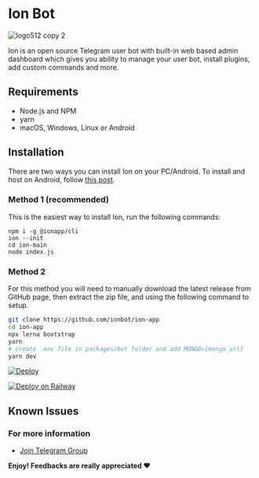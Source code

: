 

# Ion Bot

![logo512 copy 2](https://user-images.githubusercontent.com/31907722/125200919-98b07f00-e28a-11eb-8f49-cc3514cd34e0.png)
 

Ion is an open source Telegram user bot with built-in web based admin dashboard which gives you ability to manage your user bot, install plugins, add custom commands and more.
  


## Requirements

* Node.js and NPM
* yarn
* macOS, Windows, Linux or Android

## Installation

There are two ways you can install Ion on your PC/Android. To install and host on Android, follow <a href="https://xen.codes/install-ion-on-android" target="_blank">this post</a>.

### Method 1 (recommended)

This is the easiest way to install Ion, run the following commands:
 ```shell
 npm i -g @ionapp/cli
 ion --init
 cd ion-main
 node index.js
 ```

### Method 2

For this method you will need to manually download  the latest release from GitHub page, then extract the zip file, and using the following command to setup.

```bash
git clone https://github.com/ionbot/ion-app
cd ion-app
npx lerna bootstrap
yarn
# create .env file in packages/bot folder and add MONGO=[mongo_url]
yarn dev
```




[![Deploy](https://www.herokucdn.com/deploy/button.svg)](https://heroku.com/deploy?template=https://github.com/ionbot/ion-app/)

[![Deploy on Railway](https://railway.app/button.svg)](https://railway.app/new/template?template=https%3A%2F%2Fgithub.com%2Fionbot%2Fion-app)
  
## Known Issues

  

### For more information

  

*  [Join Telegram Group](https://t.me/ionuserbotchat)
  

**Enjoy! Feedbacks are really appreciated ❤️**
